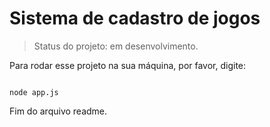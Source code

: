 # Sistema de cadastro de jogos

>Status do projeto: em desenvolvimento. <br>


Para rodar esse projeto na sua máquina, por favor, digite: 
```

node app.js

```

Fim do arquivo readme.
